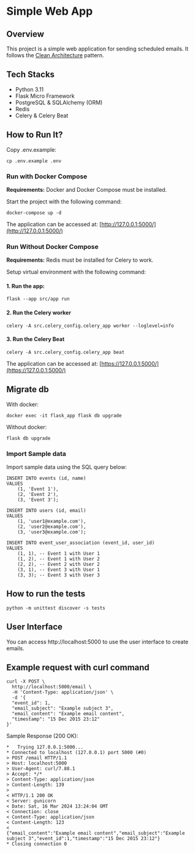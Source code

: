 # Simple Web App

## Overview

This project is a simple web application for sending scheduled emails. It follows the [Clean Architecture](https://blog.cleancoder.com/uncle-bob/2012/08/13/the-clean-architecture.html) pattern.

## Tech Stacks
- Python 3.11
- Flask Micro Framework
- PostgreSQL & SQLAlchemy (ORM)
- Redis
- Celery & Celery Beat

## How to Run It?

Copy .env.example:
```
cp .env.example .env
```

### Run with Docker Compose

**Requirements:** Docker and Docker Compose must be installed.


Start the project with the following command:
```
docker-compose up -d
```
The application can be accessed at: [http://127.0.0.1:5000/](http://127.0.0.1:5000/)

### Run Without Docker Compose
**Requirements:** Redis must be installed for Celery to work.

Setup virtual environment with the following command:



#### 1.  Run the app:
```
flask --app src/app run
```

#### 2. Run the Celery worker
```
celery -A src.celery_config.celery_app worker --loglevel=info
```

#### 3. Run the Celery Beat
```
celery -A src.celery_config.celery_app beat
```

The application can be accessed at: [https://127.0.0.1:5000/](https://127.0.0.1:5000/)

## Migrate db
With docker:
```
docker exec -it flask_app flask db upgrade
```

Without docker:
```
flask db upgrade
```

### Import Sample data
Import sample data using the SQL query below:

```
INSERT INTO events (id, name)
VALUES 
    (1, 'Event 1'),
    (2, 'Event 2'),
    (3, 'Event 3');

INSERT INTO users (id, email)
VALUES 
    (1, 'user1@example.com'),
    (2, 'user2@example.com'),
    (3, 'user3@example.com');

INSERT INTO event_user_association (event_id, user_id)
VALUES 
    (1, 1), -- Event 1 with User 1
    (1, 2), -- Event 1 with User 2
    (2, 2), -- Event 2 with User 2
    (3, 1), -- Event 3 with User 1
    (3, 3); -- Event 3 with User 3
```

## How to run the tests

```
python -m unittest discover -s tests
```

## User Interface
You can access http://localhost:5000 to use the user interface to create emails.

## Example request with curl command


```
curl -X POST \
  http://localhost:5000/email \
  -H 'Content-Type: application/json' \
  -d '{
  "event_id": 1,
  "email_subject": "Example subject 3",
  "email_content": "Example email content",
  "timestamp": "15 Dec 2015 23:12"
}'

```

Sample Response (200 OK):

```
*   Trying 127.0.0.1:5000...
* Connected to localhost (127.0.0.1) port 5000 (#0)
> POST /email HTTP/1.1
> Host: localhost:5000
> User-Agent: curl/7.88.1
> Accept: */*
> Content-Type: application/json
> Content-Length: 139
> 
< HTTP/1.1 200 OK
< Server: gunicorn
< Date: Sat, 16 Mar 2024 13:24:04 GMT
< Connection: close
< Content-Type: application/json
< Content-Length: 123
< 
{"email_content":"Example email content","email_subject":"Example subject 3","event_id":1,"timestamp":"15 Dec 2015 23:12"}
* Closing connection 0

```